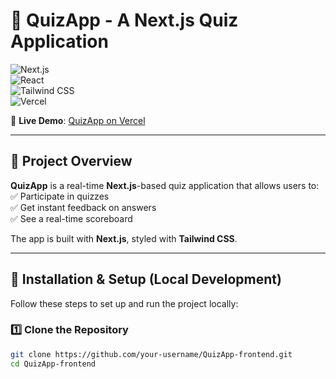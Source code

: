# 🧠 QuizApp - A Next.js Quiz Application  

![Next.js](https://img.shields.io/badge/Next.js-000000?style=for-the-badge&logo=nextdotjs&logoColor=white)  
![React](https://img.shields.io/badge/React-20232A?style=for-the-badge&logo=react&logoColor=61DAFB)  
![Tailwind CSS](https://img.shields.io/badge/Tailwind%20CSS-38B2AC?style=for-the-badge&logo=tailwind-css&logoColor=white)  
![Vercel](https://img.shields.io/badge/Vercel-000000?style=for-the-badge&logo=vercel&logoColor=white)  

🚀 **Live Demo**: [QuizApp on Vercel](https://quizz-app-frontend-nine.vercel.app/)  

---

## **📌 Project Overview**  
**QuizApp** is a real-time **Next.js**-based quiz application that allows users to:  
✅ Participate in quizzes  
✅ Get instant feedback on answers  
✅ See a real-time scoreboard  


The app is built with **Next.js**, styled with **Tailwind CSS**.

---

## **🔧 Installation & Setup (Local Development)**  
Follow these steps to set up and run the project locally:

### **1️⃣ Clone the Repository**
```bash
git clone https://github.com/your-username/QuizApp-frontend.git
cd QuizApp-frontend
